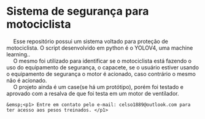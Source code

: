 # Sistema de segurança para motociclista

  &emsp; <p1>  Esse repositório possui um sistema voltado para proteção de motociclista. O script desenvolvido em python é o YOLOV4, uma machine learning..</p1><br/>
  &emsp; <p1>   O mesmo foi utilizado para identificar se o motociclista está fazendo o uso do equipamento de segurança, o capacete,
	se o usuário estiver usando o equipamento de segurança o motor é acionado, caso contrário o mesmo não é acionado.</p1><br/>
 &emsp; <p1>  O projeto ainda é um case(se há um protótipo), porém foi testado e aprovado com a resalva de que foi testa em um motor de ventilador.<p1>
	<br/>
	
	&emsp;<p1> Entre em contato pelo e-mail: celso1889@outlook.com para ter acesso aos pesos treinados. </p1>
	
